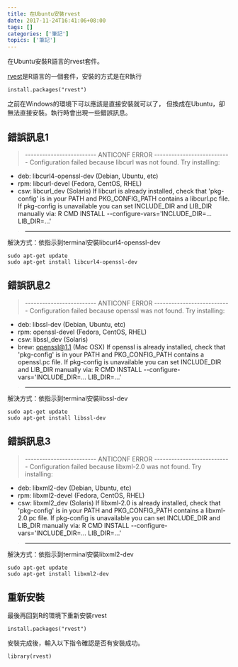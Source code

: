 ```yaml
---
title: 在Ubuntu安裝rvest
date: 2017-11-24T16:41:06+08:00
tags: []
categories: ['筆記']
topics: ['筆記']
---
```



在Ubuntu安裝R語言的rvest套件。
<!--more-->

[rvest](https://github.com/hadley/rvest)是R語言的一個套件，安裝的方式是在R執行
```
install.packages("rvest")
```

之前在Windows的環境下可以應該是直接安裝就可以了，
但換成在Ubuntu，卻無法直接安裝。執行時會出現一些錯誤訊息。


## 錯誤訊息1
>------------------------- ANTICONF ERROR ---------------------------
Configuration failed because libcurl was not found. Try installing:
 * deb: libcurl4-openssl-dev (Debian, Ubuntu, etc)
 * rpm: libcurl-devel (Fedora, CentOS, RHEL)
 * csw: libcurl_dev (Solaris)
If libcurl is already installed, check that 'pkg-config' is in your
PATH and PKG_CONFIG_PATH contains a libcurl.pc file. If pkg-config
is unavailable you can set INCLUDE_DIR and LIB_DIR manually via:
R CMD INSTALL --configure-vars='INCLUDE_DIR=... LIB_DIR=...'
>--------------------------------------------------------------------

解決方式：依指示到terminal安裝libcurl4-openssl-dev

```
sudo apt-get update
sudo apt-get install libcurl4-openssl-dev
```



## 錯誤訊息2
>------------------------- ANTICONF ERROR ---------------------------
Configuration failed because openssl was not found. Try installing:
 * deb: libssl-dev (Debian, Ubuntu, etc)
 * rpm: openssl-devel (Fedora, CentOS, RHEL)
 * csw: libssl_dev (Solaris)
 * brew: openssl@1.1 (Mac OSX)
If openssl is already installed, check that 'pkg-config' is in your
PATH and PKG_CONFIG_PATH contains a openssl.pc file. If pkg-config
is unavailable you can set INCLUDE_DIR and LIB_DIR manually via:
R CMD INSTALL --configure-vars='INCLUDE_DIR=... LIB_DIR=...'
>--------------------------------------------------------------------

解決方式：依指示到terminal安裝libssl-dev
```
sudo apt-get update
sudo apt-get install libssl-dev
```



## 錯誤訊息3
>------------------------- ANTICONF ERROR ---------------------------
Configuration failed because libxml-2.0 was not found. Try installing:
 * deb: libxml2-dev (Debian, Ubuntu, etc)
 * rpm: libxml2-devel (Fedora, CentOS, RHEL)
 * csw: libxml2_dev (Solaris)
If libxml-2.0 is already installed, check that 'pkg-config' is in your
PATH and PKG_CONFIG_PATH contains a libxml-2.0.pc file. If pkg-config
is unavailable you can set INCLUDE_DIR and LIB_DIR manually via:
R CMD INSTALL --configure-vars='INCLUDE_DIR=... LIB_DIR=...'
>--------------------------------------------------------------------

解決方式：依指示到terminal安裝libxml2-dev
```
sudo apt-get update
sudo apt-get install libxml2-dev
```

## 重新安裝
最後再回到R的環境下重新安裝rvest
```
install.packages("rvest")
```

安裝完成後，輸入以下指令確認是否有安裝成功。
```
library(rvest)
```

